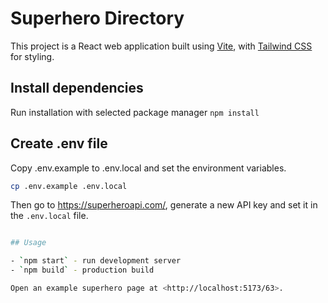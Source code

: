 # Superhero Directory


This project is a React web application built using [Vite](https://vite.dev/), with [Tailwind CSS](https://tailwindcss.com/) for styling.

## Install dependencies

Run installation with selected package manager `npm install`

## Create .env file

Copy .env.example to .env.local and set the environment variables.

```bash
cp .env.example .env.local
```

Then go to <https://superheroapi.com/>, generate a new API key and set it in the `.env.local` file.

```bash

## Usage

- `npm start` - run development server
- `npm build` - production build

Open an example superhero page at <http://localhost:5173/63>.
